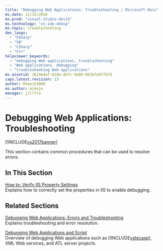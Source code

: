 ```yaml
---
title: "Debugging Web Applications: Troubleshooting | Microsoft Docs"
ms.date: 11/15/2016
ms.prod: "visual-studio-dev14"
ms.technology: "vs-ide-debug"
ms.topic: troubleshooting
dev_langs: 
  - "FSharp"
  - "VB"
  - "CSharp"
  - "C++"
helpviewer_keywords: 
  - "debugging Web applications, troubleshooting"
  - "Web applications, debugging"
  - "troubleshooting Web applications"
ms.assetid: 1624e4af-018e-4b7c-9a00-063bfe97fb7d
caps.latest.revision: 13
author: MikeJo5000
ms.author: mikejo
manager: jillfra
---
```

# Debugging Web Applications: Troubleshooting
[!INCLUDE[vs2017banner](../includes/vs2017banner.md)]

This section contains common procedures that can be used to resolve errors.  
  
## In This Section  
 [How to: Verify IIS Property Settings](../debugger/how-to-verify-iis-property-settings.md)  
 Explains how to correctly set the properties in IIS to enable debugging.  
  
## Related Sections  
 [Debugging Web Applications: Errors and Troubleshooting](../debugger/debugging-web-applications-errors-and-troubleshooting.md)  
 Explains troubleshooting and error resolution.  
  
 [Debugging Web Applications and Script](../debugger/debugging-web-applications-and-script.md)  
 Overview of debugging Web applications such as [!INCLUDE[vstecasp](../includes/vstecasp-md.md)], XML Web services, and ATL server projects.
